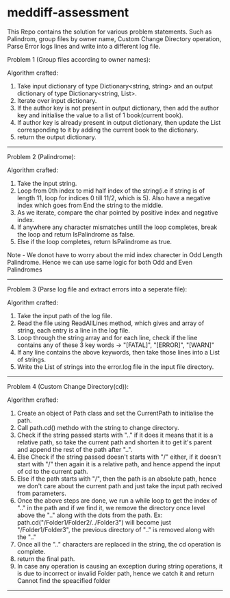 # meddiff-assessment
This Repo contains the solution for various problem statements. Such as Palindrom, group files by owner name, Custom Change Directory operation, Parse Error logs lines and write into a different log file.

Problem 1 (Group files according to owner names):

Algorithm crafted: 

1. Take input dictionary of type Dictionary<string, string> and an output dictionary of type Dictionary<string, List<string>>.
2. Iterate over input dictionary.
3. If the author key is not present in output dictionary, then add the author key and initialise the value to a list of 1 book(current book).
4. If author key is already present in output dictionary, then update the List corresponding to it by adding the current book to the dictionary.
5. return the output dictionary.

---------------------------------------------------------------------------------------------------------------------------------------------------------------------------------

Problem 2 (Palindrome):

Algorithm crafted: 

1. Take the input string.
2. Loop from 0th index to mid half index of the string(i.e if string is of length 11, loop for indices 0 till 11/2, which is 5). Also have a negative index which goes from End 
	the string to the middle.
3. As we iterate, compare the char pointed by positive index and negative index.
4. If anywhere any character mismatches untill the loop completes, break the loop and return IsPalindrome as false.
5. Else if the loop completes, return IsPalindrome as true.

Note - We donot have to worry about the mid index charecter in Odd Length Palindrome. Hence we can use same logic for both Odd and Even Palindromes

---------------------------------------------------------------------------------------------------------------------------------------------------------------------------------

Problem 3 (Parse log file and extract errors into a seperate file):

Algorithm crafted: 

1. Take the input path of the log file.
2. Read the file using ReadAllLines method, which gives and array of string, each entry is a line in the log file.
3. Loop through the string array and for each line, check if the line contains any of these 3 key words -> "[FATAL]", "[ERROR]", "[WARN]"
4. If any line contains the above keywords, then take those lines into a List of strings.
5. Write the List of strings into the error.log file in the input file directory.

---------------------------------------------------------------------------------------------------------------------------------------------------------------------------------

Problem 4 (Custom Change Directory(cd)):

Algorithm crafted: 

1. Create an object of Path class and set the CurrentPath to initialise the path.
2. Call path.cd() methdo with the string to change directory.
3. Check if the string passed starts with ".." if it does it means that it is a relative path, so take the current path and shorten it to get it's parent and append the rest of the path after "..".
4. Else Check if the string passed doesn't starts with "/" either, if it doesn't start with "/" then again it is a relative path, and hence append the input of cd to the current path.
5. Else if the path starts with "/", then the path is an absolute path, hence we don't care about the current path and just take the input path recived from parameters.
6. Once the above steps are done, we run a while loop to get the index of ".." in the path and if we find it, we remove the directory once level above the ".." along with the dots from the path.
	Ex: path.cd("/Folder1/Folder2/../Folder3") will become just "/Folder1/Folder3", the previous directory of ".." is removed along with the ".."
7. Once all the ".." characters are replaced in the string, the cd operation is complete.
8. return the final path.
9. In case any operation is causing an exception during string operations, it is due to incorrect or invalid Folder path, hence we catch it and return Cannot find the speacified folder
---------------------------------------------------------------------------------------------------------------------------------------------------------------------------------
